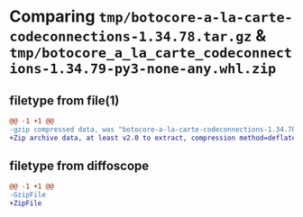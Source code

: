 # Comparing `tmp/botocore-a-la-carte-codeconnections-1.34.78.tar.gz` & `tmp/botocore_a_la_carte_codeconnections-1.34.79-py3-none-any.whl.zip`

## filetype from file(1)

```diff
@@ -1 +1 @@
-gzip compressed data, was "botocore-a-la-carte-codeconnections-1.34.78.tar", last modified: Fri Apr  5 01:00:17 2024, max compression
+Zip archive data, at least v2.0 to extract, compression method=deflate
```

## filetype from diffoscope

```diff
@@ -1 +1 @@
-GzipFile
+ZipFile
```

